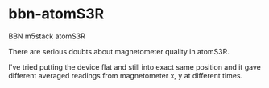 # bbn-atomS3R
BBN m5stack atomS3R

There are serious doubts about magnetometer quality in atomS3R.

I've tried putting the device flat and still into exact same position and it gave different averaged readings 
from magnetometer x, y at different times.


